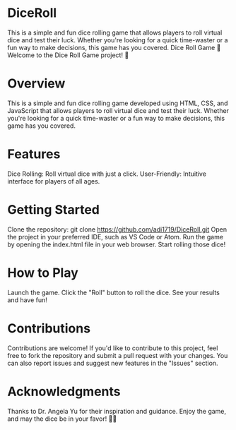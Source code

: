 # DiceRoll
This is a simple and fun dice rolling game  that allows players to roll virtual dice and test their luck. Whether you're looking for a quick time-waster or a fun way to make decisions, this game has you covered.
Dice Roll Game
🎲 Welcome to the Dice Roll Game project! 🎲

# Overview
This is a simple and fun dice rolling game developed using HTML, CSS, and JavaScript that allows players to roll virtual dice and test their luck. Whether you're looking for a quick time-waster or a fun way to make decisions, this game has you covered.

# Features
Dice Rolling: Roll virtual dice with just a click.
User-Friendly: Intuitive interface for players of all ages.

# Getting Started
Clone the repository: git clone https://github.com/adi1719/DiceRoll.git
Open the project in your preferred IDE, such as VS Code or Atom.
Run the game by opening the index.html file in your web browser.
Start rolling those dice!

# How to Play
Launch the game.
Click the "Roll" button to roll the dice.
See your results and have fun!

# Contributions
Contributions are welcome! If you'd like to contribute to this project, feel free to fork the repository and submit a pull request with your changes. You can also report issues and suggest new features in the "Issues" section.

# Acknowledgments
Thanks to Dr. Angela Yu for their inspiration and guidance.
Enjoy the game, and may the dice be in your favor! 🎲🍀
